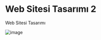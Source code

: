 # Web Sitesi Tasarımı 2
Web Sitesi Tasarımı

![image](https://user-images.githubusercontent.com/68972804/122123730-02c63780-ce37-11eb-9752-652f30717ea1.png)

